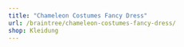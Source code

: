 ```yaml
---
title: "Chameleon Costumes Fancy Dress"
url: /braintree/chameleon-costumes-fancy-dress/
shop: Kleidung
---
```

